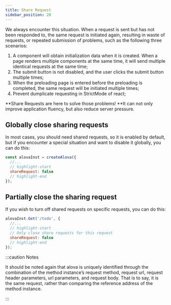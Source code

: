```yaml
---
title: Share Request
sidebar_position: 20
---
```


We always encounter this situation. When a request is sent but has not been responded to, the same request is initiated again, resulting in waste of requests, or repeated submission of problems, such as the following three scenarios:

1. A component will obtain initialization data when it is created. When a page renders multiple components at the same time, it will send multiple identical requests at the same time;
2. The submit button is not disabled, and the user clicks the submit button multiple times;
3. When the preloading page is entered before the preloading is completed, the same request will be initiated multiple times;
4. Prevent dumplicate requesting in StrictMode of react;

**Share Requests are here to solve those problems! **It can not only improve application fluency, but also reduce server pressure.

## Globally close sharing requests

In most cases, you should need shared requests, so it is enabled by default, but if you encounter a special situation and want to disable it globally, you can do this:

```javascript
const alovaInst = createAlova({
  //...
  // highlight-start
  shareRequest: false
  // highlight-end
});
```

## Partially close the sharing request

If you wish to turn off shared requests on specific requests, you can do this:

```javascript
alovaInst.Get('/todo', {
  //...
  // highlight-start
  // Only close share requests for this request
  shareRequest: false
  // highlight-end
});
```

:::caution Notes

It should be noted again that alova is uniquely identified through the combination of the method instance’s request method, request url, request header parameters, url parameters, and request body. That is to say, it is the same request, rather than comparing the reference address of the method instance.

:::
